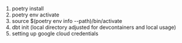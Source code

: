 1. poetry install
2. poetry env activate
3. source $(poetry env info --path)/bin/activate
4. dbt init (local directory adjusted for devcontainers and local usage)
5. setting up google cloud credentials
